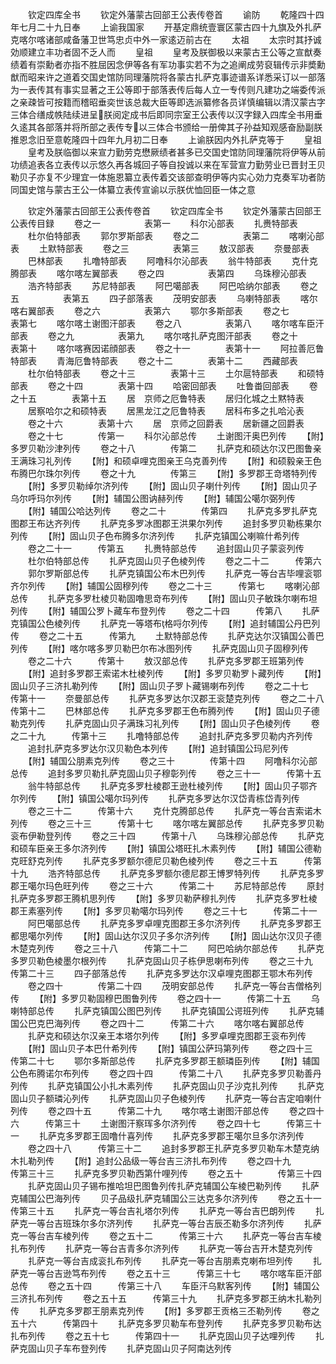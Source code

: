 <!-- { "loadSidebar": true } -->
　　钦定四库全书
　　钦定外藩蒙古回部王公表传卷首
　　谕防
　　乾隆四十四年七月二十九日奉
　　上谕我国家
　　开基定鼎统壹寰区蒙古四十九旗及外扎萨克喀尔喀诸部咸备藩卫世笃忠贞中外一家逺迈前古在
　　太祖
　　太宗时其抒诚効顺建立丰功者固不乏人而
　　皇祖
　　皇考及朕御极以来蒙古王公等之宣猷奏绩着有崇勳者亦指不胜屈因念伊等各有军功事实若不为之追阐成劳裒辑传示非奬勳猷而昭来许之道着交国史馆防同理藩院将各蒙古扎萨克事迹谱系详悉采订以一部落为一表传其有事实显著之王公等即于部落表传后每人立一专传则凡建功之端委传派之亲疎皆可按籍而稽昭垂奕世该总裁大臣等即选派纂修各员详慎编辑以清汉蒙古字三体合缮成帙陆续进呈朕阅定成书后即同宗室王公表传以汉字録入四库全书用垂久逺其各部落并将所部之表传专以三体合书颁给一册俾其子孙益知观感奋励副朕推恩念旧至意乾隆四十四年九月初二日奉
　　上谕朕因内外扎萨克等于
　　皇祖
　　皇考及朕临御以来宣力勤劳克懋厥绩者甚多已交国史馆防同理藩院将伊等从前功绩追表各立表传以示悠久再各城回子等自投诚以来在军营宣力勤劳业已晋封王贝勒贝子亦复不少理宜一体施恩纂立表传着交该部查明伊等内实心効力克奏军功者防同国史馆与蒙古王公一体纂立表传宣谕以示朕优恤回臣一体之意















　　钦定外藩蒙古回部王公表传卷首
　　钦定四库全书
　　钦定外藩蒙古回部王公表传目録
　　卷之一　　　　　表第一
　　科尔沁部表
　　扎赉特部表
　　杜尔伯特部表
　　郭尔罗斯部表
　　卷之二　　　　　表第二
　　喀喇沁部表
　　土默特部表
　　卷之三　　　　　表第三
　　敖汉部表
　　奈曼部表
　　巴林部表
　　扎噜特部表
　　阿噜科尔沁部表
　　翁牛特部表
　　克什克腾部表
　　喀尔喀左翼部表
　　卷之四　　　　　表第四
　　乌珠穆沁部表
　　浩齐特部表
　　苏尼特部表
　　阿巴噶部表
　　阿巴哈纳尔部表
　　卷之五　　　　　表第五
　　四子部落表
　　茂明安部表
　　乌喇特部表
　　喀尔喀右翼部表
　　卷之六　　　　　表第六
　　鄂尔多斯部表
　　卷之七　　　　　表第七
　　喀尔喀土谢图汗部表
　　卷之八　　　　　表第八
　　喀尔喀车臣汗部表
　　卷之九　　　　　表第九
　　喀尔喀扎萨克图汗部表
　　卷之十　　　　　表第十
　　喀尔喀赛因诺顔部表
　　卷之十一　　　　表第十一
　　阿拉善厄鲁特部表
　　青海厄鲁特部表
　　卷之十二　　　　表第十二
　　西藏部表
　　杜尔伯特部表
　　卷之十三　　　　表第十三
　　土尔扈特部表
　　和硕特部表
　　卷之十四　　　　表第十四
　　哈密回部表
　　吐鲁畨回部表
　　卷之十五　　　　表第十五
　　居　京师之厄鲁特表
　　居归化城之土黙特表
　　居察哈尔之和硕特表
　　居黑龙江之厄鲁特表
　　居科布多之扎哈沁表
　　卷之十六　　　　表第十六
　　居　京师之回爵表
　　居新疆之回爵表
　　卷之十七　　　　传第一
　　科尔沁部总传
　　土谢图汗奥巴列传
　　【附】多罗贝勒沙津列传
　　卷之十八　　　　传第二
　　扎萨克和硕达尔汉巴图鲁亲王满珠习礼列传
　　【附】和硕卓哩克图亲王乌克善列传
　　【附】和硕毅亲王色布腾巴尔珠尔列传
　　卷之十九　　　　传第三
　　【附】多罗郡王竒塔特列传
　　【附】多罗贝勒绰尔济列传
　　【附】固山贝子喇什列传
　　【附】固山贝子乌尔呼玛尔列传
　　【附】辅国公图讷赫列传
　　【附】辅国公噶尔弼列传
　　【附】辅国公哈达列传
　　卷之二十　　　　传第四
　　扎萨克多罗扎萨克图郡王布达齐列传
　　扎萨克多罗冰图郡王洪果尔列传
　　追封多罗贝勒栋果尔列传
　　【附】固山贝子色布腾多尔济列传
　　扎萨克镇国公喇嘛什希列传
　　卷之二十一　　　传第五
　　扎赉特部总传
　　追封固山贝子蒙衮列传
　　杜尔伯特部总传
　　扎萨克固山贝子色棱列传
　　卷之二十二　　　传第六
　　郭尔罗斯部总传
　　扎萨克镇国公布木巴列传
　　扎萨克一等台吉毕哩衮鄂齐尔列传
　　【附】辅国公固穆列传
　　卷之二十三　　　传第七
　　喀喇沁部总传
　　扎萨克多罗杜棱贝勒固噜思竒布列传
　　【附】固山贝子敏珠尔喇布坦列传
　　【附】辅国公罗卜藏车布登列传
　　卷之二十四　　　传第八
　　扎萨克镇国公色棱列传
　　扎萨克一等塔布格哷尔列传
　　【附】追封辅国公丹巴列传
　　卷之二十五　　　传第九
　　土默特部总传
　　扎萨克达尔汉镇国公善巴列传
　　【附】喀尔喀多罗贝勒巴尔布冰图列传
　　扎萨克固山贝子固穆列传
　　卷之二十六　　　传第十
　　敖汉部总传
　　扎萨克多罗郡王班第列传
　　【附】追封多罗郡王索诺木杜棱列传
　　【附】多罗贝勒罗卜藏列传
　　【附】固山贝子三济扎勒列传
　　【附】固山贝子罗卜藏锡喇布列传
　　卷之二十七　　　传第十一
　　奈曼部总传
　　扎萨克多罗达尔汉郡王衮楚克列传
　　卷之二十八　　　传第十二
　　巴林部总传
　　扎萨克多罗郡王色布腾列传
　　【附】固山贝子德勒克列传
　　扎萨克固山贝子满珠习礼列传
　　【附】固山贝子色棱列传
　　卷之二十九　　　传第十三
　　扎噜特部总传
　　追封扎萨克多罗贝勒内齐列传
　　追封扎萨克多罗达尔汉贝勒色本列传
　　【附】追封镇国公玛尼列传
　　【附】辅国公朋素克列传
　　卷之三十　　　　传第十四
　　阿噜科尔沁部总传
　　追封多罗贝勒扎萨克固山贝子穆彰列传
　　卷之三十一　　　传第十五
　　翁牛特部总传
　　扎萨克多罗杜棱郡王逊杜棱列传
　　【附】固山贝子鄂齐尔列传
　　【附】镇国公噶尔玛列传
　　扎萨克多罗达尔汉岱青栋岱青列传
　　卷之三十二　　　传第十六
　　克什克腾部总传
　　扎萨克一等台吉索诺木列传
　　卷之三十三　　　传第十七
　　喀尔喀左翼部总传
　　扎萨克多罗贝勒衮布伊勒登列传
　　卷之三十四　　　传第十八
　　乌珠穆沁部总传
　　扎萨克和硕车臣亲王多尔济列传
　　【附】镇国公塔旺扎木素列传
　　【附】辅国公德勒克旺舒克列传
　　扎萨克多罗额尔德尼贝勒色棱列传
　　卷之三十五　　　传第十九
　　浩齐特部总传
　　扎萨克多罗额尔德尼郡王博罗特列传
　　扎萨克多罗郡王噶尔玛色旺列传
　　卷之三十六　　　传第二十
　　苏尼特部总传
　　原封扎萨克多罗郡王腾机思列传
　　【附】多罗贝勒萨穆扎列传
　　扎萨克多罗杜棱郡王素塞列传
　　【附】多罗贝勒噶尔玛列传
　　卷之三十七　　　传第二十一
　　阿巴噶部总传
　　扎萨克多罗卓哩克图郡王多尔济列传
　　扎萨克多罗郡王都思噶尔列传
　　【附】固山达尔汉贝子多尔济列传
　　【附】固山达尔汉贝子德木楚克列传
　　卷之三十八　　　传第二十二
　　阿巴哈纳尔部总传
　　扎萨克多罗贝勒色棱墨尔根列传
　　扎萨克固山贝子栋伊思喇布列传
　　卷之三十九　　　传第二十三
　　四子部落总传
　　扎萨克多罗达尔汉卓哩克图郡王鄂木布列传
　　卷之四十　　　　传第二十四
　　茂明安部总传
　　扎萨克一等台吉僧格列传
　　【附】多罗贝勒固穆巴图鲁列传
　　卷之四十一　　　传第二十五
　　乌喇特部总传
　　扎萨克镇国公图巴列传
　　扎萨克镇国公谔班列传
　　扎萨克辅国公巴克巴海列传
　　卷之四十二　　　传第二十六
　　喀尔喀右翼部总传
　　扎萨克和硕达尔汉亲王本塔尔列传
　　【附】多罗卓哩克图郡王衮布列传
　　【附】固山贝子本巴什希列传
　　【附】镇国公萨玛第列传
　　卷之四十三　　　传第二十七
　　鄂尔多斯部总传
　　扎萨克多罗郡王额璘臣列传
　　【附】辅国公色布腾诺尔布列传
　　卷之四十四　　　传第二十八
　　扎萨克多罗贝勒善丹列传
　　扎萨克镇国公小扎木素列传
　　扎萨克固山贝子沙克扎列传
　　扎萨克固山贝子额璘沁列传
　　扎萨克固山贝子色棱列传
　　扎萨克一等台吉定咱喇什列传
　　卷之四十五　　　传第二十九
　　喀尔喀土谢图汗部总传
　　卷之四十六　　　传第三十
　　土谢图汗察珲多尔济列传
　　卷之四十七　　　传第三十一
　　扎萨克多罗郡王固噜什喜列传
　　扎萨克多罗郡王噶尔旦多尔济列传
　　卷之四十八　　　传第三十二
　　追封多罗郡王扎萨克多罗贝勒车木楚克纳木扎勒列传
　　【附】追封公品级一等台吉三济扎布列传
　　卷之四十九　　　传第三十三
　　扎萨克多罗贝勒西第什哩列传
　　卷之五十　　　　传第三十四
　　扎萨克固山贝子锡布推哈坦巴图鲁列传扎萨克辅国公车棱巴勒列传
　　扎萨克辅国公巴海列传
　　贝子品级扎萨克辅国公三达克多尔济列传
　　卷之五十一　　　传第三十五
　　扎萨克一等台吉礼塔尔列传
　　扎萨克一等台吉巴朗列传
　　扎萨克一等台吉班珠尔多尔济列传
　　扎萨克一等台吉辰丕勒多尔济列传
　　扎萨克一等台吉车棱列传
　　卷之五十二　　　传第三十六
　　扎萨克一等台吉车棱扎布列传
　　扎萨克一等台吉青多尔济列传
　　扎萨克一等台吉开木楚克列传
　　扎萨克一等台吉成衮扎布列传
　　扎萨克一等台吉朋素克喇布坦列传
　　扎萨克一等台吉逊笃布列传
　　卷之五十三　　　传第三十七
　　喀尔喀车臣汗部总传
　　卷之五十四　　　传第三十八
　　车臣汗乌默客列传
　　【附】辅国公三济扎布列传
　　卷之五十五　　　传第三十九
　　扎萨克多罗郡王纳木扎勒列传
　　扎萨克多罗郡王朋素克列传
　　【附】多罗郡王贡格三丕勒列传
　　卷之五十六　　　传第四十
　　扎萨克多罗贝勒车布登列传
　　扎萨克多罗贝勒布达扎布列传
　　卷之五十七　　　传第四十一
　　扎萨克固山贝子达哩列传
　　扎萨克固山贝子车布登列传
　　扎萨克固山贝子阿南达列传
